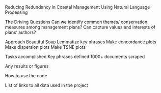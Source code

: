 Reducing Redundancy in Coastal Management Using Natural Language Processing

The Driving Questions
Can we identify common themes/ conservation measures among management plans?
Can capture values and interests of plans’ authors?

Approach
Beautiful Soup
Lemmatize key phrases
Make concordance plots
Make dispersion plots
Make TSNE plots

Tasks accomplished
Key phrases defined
1000+ documents scraped

Any results or figures

How to use the code

List of links to all data used in the project 
